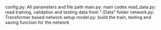 config.py:  All parameters and file path
main.py: main codes
read_data.py: read training, validation and testing data from "./Data" folder
network.py: Transformer based network setup
model.py: build the train, testing and saving function for the network
